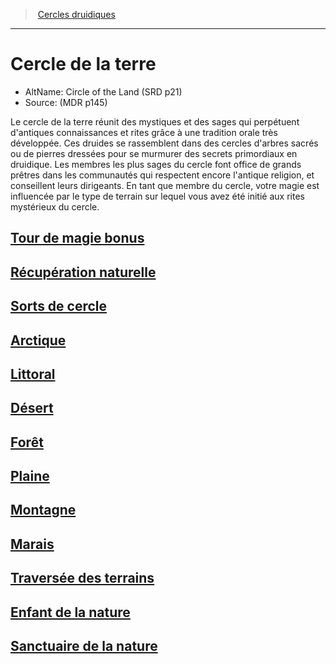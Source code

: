 ﻿---
!SubClassItem
Name: Cercle de la terre
Source: (MDR p145)
AltName: Circle of the Land (SRD p21)
ParentClassId: hd_druid.md
Id: druid_earth_hd.md#cercle-de-la-terre
RootId: druid_earth_hd.md
ParentLink: druid_hd.md#cercles-druidiques
ParentName: Cercles druidiques
NameLevel: 1
Attributes: {}
---
>  [Cercles druidiques](hd_druid_cercles_druidiques.md)

---


# Cercle de la terre

- AltName: Circle of the Land (SRD p21)
- Source: (MDR p145)

Le cercle de la terre réunit des mystiques et des sages qui perpétuent d'antiques connaissances et rites grâce à une tradition orale très développée. Ces druides se rassemblent dans des cercles d'arbres sacrés ou de pierres dressées pour se murmurer des secrets primordiaux en druidique. Les membres les plus sages du cercle font office de grands prêtres dans les communautés qui respectent encore l'antique religion, et conseillent leurs dirigeants. En tant que membre du cercle, votre magie est influencée par le type de terrain sur lequel vous avez été initié aux rites mystérieux du cercle.



## [Tour de magie bonus](hd_druid_earth_tour_de_magie_bonus.md)



## [Récupération naturelle](hd_druid_earth_recuperation_naturelle.md)



## [Sorts de cercle](hd_druid_earth_sorts_de_cercle.md)



## [Arctique](hd_druid_earth_arctique.md)



## [Littoral](hd_druid_earth_littoral.md)



## [Désert](hd_druid_earth_desert.md)



## [Forêt](hd_druid_earth_foret.md)



## [Plaine](hd_druid_earth_plaine.md)



## [Montagne](hd_druid_earth_montagne.md)



## [Marais](hd_druid_earth_marais.md)



## [Traversée des terrains](hd_druid_earth_traversee_des_terrains.md)



## [Enfant de la nature](hd_druid_earth_enfant_de_la_nature.md)



## [Sanctuaire de la nature](hd_druid_earth_sanctuaire_de_la_nature.md)

